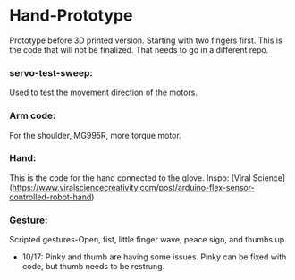 # Hand-Prototype
Prototype before 3D printed version. Starting with two fingers first. 
This is the code that will not be finalized. That needs to go in a different repo.
### servo-test-sweep: 
Used to test the movement direction of the motors. 

### Arm code: 
For the shoulder, MG995R, more torque motor. 

### Hand: 
This is the code for the hand connected to the glove. 
Inspo: [Viral Science] (https://www.viralsciencecreativity.com/post/arduino-flex-sensor-controlled-robot-hand)

### Gesture: 
Scripted gestures-Open, fist, little finger wave, peace sign, and thumbs up. 
- 10/17: Pinky and thumb are having some issues. Pinky can be fixed with code, but thumb needs to be restrung. 
